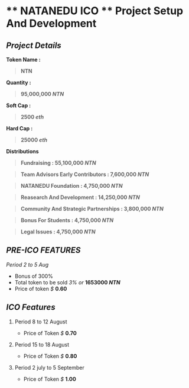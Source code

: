 # ** NATANEDU ICO ** Project Setup And Development

## **_Project Details_**

**Token Name :**

> **NTN**

**Quantity :**

> **95,000,000 _NTN_**

**Soft Cap :**

> **2500 _eth_**

**Hard Cap :**

> **25000 _eth_**

**Distributions**

> **Fundraising : 55,100,000 _NTN_**

> **Team Advisors Early Contributors : 7,600,000 _NTN_**

> **NATANEDU Foundation : 4,750,000 _NTN_**

> **Reasearch And Development : 14,250,000 _NTN_**

> **Community And Strategic Partnerships : 3,800,000 _NTN_**

> **Bonus For Students : 4,750,000 _NTN_**

> **Legal Issues : 4,750,000 _NTN_**

## **_PRE-ICO FEATURES_**

_Period 2 to 5 Aug_

* Bonus of 300%
* Total token to be sold _3% or_  **1653000 _NTN_**
* Price of token _$_ **0.60**

## **_ICO Features_**

1.  Period 8 to 12 August

    - Price of Token _$_ **0.70**

2.  Period 15 to 18 August

    - Price of Token _$_ **0.80**

3.  Period 2 july to 5 September
    - Price of Token _$_ **1.00**
